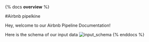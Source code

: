 {% docs __overview__ %}

#Airbnb pipelkine

Hey, welcome to our Airbnb Pipeline Documentation!

Here is the schema of our input data
![input_schema](https://dbtlearn.s3.us-east-2.amazonaws.com/input_schema.png)
{% enddocs %}
